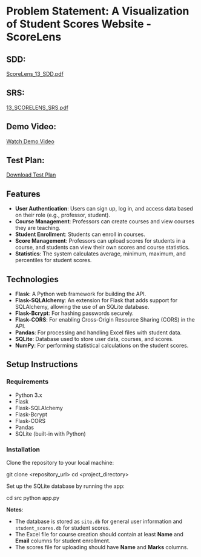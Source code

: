 # Problem Statement: A Visualization of Student Scores Website - ScoreLens

## SDD:
[ScoreLens_13_SDD.pdf](#)

## SRS:
[13_SCORELENS_SRS.pdf](#)

## Demo Video:
[Watch Demo Video](https://mahindraecolecentrale-my.sharepoint.com/:v:/g/personal/se22ucse255_mahindrauniversity_edu_in/EaU1jNk7b_lGgw02Ds7IWHYBU4tlcPZw4whSqBVEa2JEeA)

## Test Plan:
[Download Test Plan](https://mahindraecolecentrale-my.sharepoint.com/:x:/g/personal/se22ucse052_mahindrauniversity_edu_in/EbUBqKVTG5JAmtWxOw4WFTkBtYrg0SxowZVs65OqmIRq9g?e=7aq7JY)

## Features

- **User Authentication**: Users can sign up, log in, and access data based on their role (e.g., professor, student).
- **Course Management**: Professors can create courses and view courses they are teaching.
- **Student Enrollment**: Students can enroll in courses.
- **Score Management**: Professors can upload scores for students in a course, and students can view their own scores and course statistics.
- **Statistics**: The system calculates average, minimum, maximum, and percentiles for student scores.

## Technologies

- **Flask**: A Python web framework for building the API.
- **Flask-SQLAlchemy**: An extension for Flask that adds support for SQLAlchemy, allowing the use of an SQLite database.
- **Flask-Bcrypt**: For hashing passwords securely.
- **Flask-CORS**: For enabling Cross-Origin Resource Sharing (CORS) in the API.
- **Pandas**: For processing and handling Excel files with student data.
- **SQLite**: Database used to store user data, courses, and scores.
- **NumPy**: For performing statistical calculations on the student scores.

## Setup Instructions

### Requirements

- Python 3.x
- Flask
- Flask-SQLAlchemy
- Flask-Bcrypt
- Flask-CORS
- Pandas
- SQLite (built-in with Python)

### Installation

Clone the repository to your local machine:

git clone <repository_url>
cd <project_directory>


Set up the SQLite database by running the app:

cd src
python app.py


**Notes**:
- The database is stored as `site.db` for general user information and `student_scores.db` for student scores.
- The Excel file for course creation should contain at least **Name** and **Email** columns for student enrollment.
- The scores file for uploading should have **Name** and **Marks** columns.
